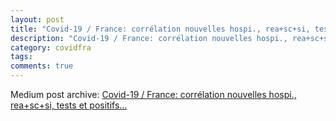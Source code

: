 ```yaml
---
layout: post
title: "Covid-19 / France: corrélation nouvelles hospi., rea+sc+si, tests et positifs…"
description: "Covid-19 / France: corrélation nouvelles hospi., rea+sc+si, tests et positifs…"
category: covidfra
tags: 
comments: true
---
```


Medium post archive: [Covid-19 / France: corrélation nouvelles hospi., rea+sc+si, tests et positifs…](https://chrisgodlak.medium.com/covid-19-france-corr%C3%A9lation-nouvelles-hospi-rea-sc-si-tests-et-positifs-afe64855ba54)
